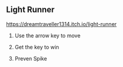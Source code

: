 ## Light Runner

https://dreamtraveller1314.itch.io/light-runner

1. Use the arrow key to move

2. Get the key to win

3. Preven Spike
